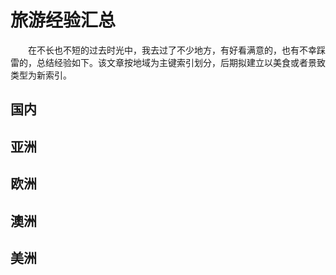 # 旅游经验汇总
&emsp;&emsp;在不长也不短的过去时光中，我去过了不少地方，有好看满意的，也有不幸踩雷的，总结经验如下。该文章按地域为主键索引划分，后期拟建立以美食或者景致类型为新索引。

## 国内


## 亚洲


## 欧洲


## 澳洲


## 美洲
